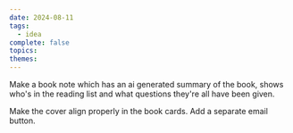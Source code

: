 ```yaml
---  
date: 2024-08-11  
tags:  
  - idea  
complete: false  
topics:   
themes:   
---  
```

Make a book note which has an ai generated summary of the book, shows who's in the reading list and what questions they're all have been given.   
  
Make the cover align properly in the book cards. Add a separate email button. 